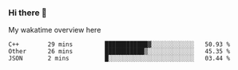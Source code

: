 ### Hi there 👋

<!--
**Jassy930/Jassy930** is a ✨ _special_ ✨ repository because its `README.md` (this file) appears on your GitHub profile.

Here are some ideas to get you started:

- 🔭 I’m currently working on ...
- 🌱 I’m currently learning ...
- 👯 I’m looking to collaborate on ...
- 🤔 I’m looking for help with ...
- 💬 Ask me about ...
- 📫 How to reach me: ...
- 😄 Pronouns: ...
- ⚡ Fun fact: ...
-->

My wakatime overview here
<!--START_SECTION:waka-->
```text
C++        29 mins         ████████████▓░░░░░░░░░░░░   50.93 % 
Other      26 mins         ███████████▒░░░░░░░░░░░░░   45.35 % 
JSON       2 mins          █░░░░░░░░░░░░░░░░░░░░░░░░   03.44 % 
```
<!--END_SECTION:waka-->
